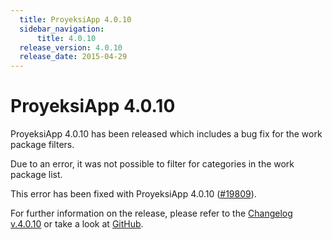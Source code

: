```yaml
---
  title: ProyeksiApp 4.0.10
  sidebar_navigation:
      title: 4.0.10
  release_version: 4.0.10
  release_date: 2015-04-29
---
```



# ProyeksiApp 4.0.10

ProyeksiApp 4.0.10 has been released which includes a bug fix for the
work package filters.

Due to an error, it was not possible to filter for categories in the
work package list.

This error has been fixed with ProyeksiApp 4.0.10
([\#19809](https://community.openproject.org/work_packages/19809 "#19809")).

For further information on the release, please refer to the [Changelog
v.4.0.10](https://community.openproject.org/versions/704 "Changelog v.4.0.10") or
take a look at
[GitHub](https://github.com/opf/openproject/tree/v4.0.10 "GitHub").


